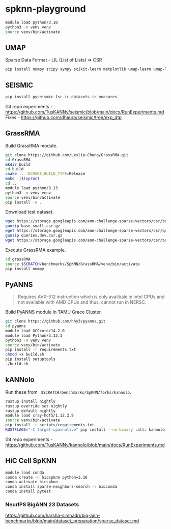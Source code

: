 # spknn-playground

```bash
module load python/3.10
python3 -m venv venv
source venv/bin/activate
```

## UMAP

Sparse Data Format - LIL (List of Lists) => CSR 

```bash
pip install numpy scipy sympy scikit-learn matplotlib umap-learn umap-learn[plot]
```

## SEISMIC

```bash
pip install pyseismic-lsr ir_datasets ir_measures
```

Git repo experiments - https://github.com/TusKANNy/seismic/blob/main/docs/RunExperiments.md
Fixes - https://github.com/dhaura/seismic/tree/exp_dtp

## GrassRMA

Build GrassRMA module.
```bash
git clone https://github.com/Leslie-Chung/GrassRMA.git
cd GrassRMA
mkdir build
cd build
cmake .. -DCMAKE_BUILD_TYPE=Release
make -j$(nproc)
cd ..
module load python/3.13
python3 -m venv venv
source venv/bin/activate
pip install -e .
```

Download test dataset.
```bash
wget https://storage.googleapis.com/ann-challenge-sparse-vectors/csr/base_small.csr.gz
gunzip base_small.csr.gz
wget https://storage.googleapis.com/ann-challenge-sparse-vectors/csr/queries.dev.csr.gz
gunzip queries.dev.csr.gz
wget https://storage.googleapis.com/ann-challenge-sparse-vectors/csr/base_small.dev.gt
```

Execute GrassRMA example.
```bash
cd grassRMA
source $SCRATCH/benchmarks/SpKNN/GrassRMA/venv/bin/activate
pip install numpy
```

## PyANNS

> Requires AVX-512 instruction which is only availbale in intel CPUs and not available with AMD CPUs and thus, cannot run in NERSC.

Build PyANNS module in TAMU Grace Cluster.
```bash
git clone https://github.com/hhy3/pyanns.git
cd pyanns
module load GCCcore/14.2.0
module load Python/3.13.1
python3 -m venv venv
source venv/bin/activate
pip install -r requirements.txt
chmod +x build.sh
pip install setuptools
./build.sh
```

## kANNolo

Run these from ` $SCRATCH/benchmarks/SpKNN/forks/kannolo`.

```bash
rustup install nightly
rustup override set nightly
rustup default nightly
module load cray-hdf5/1.12.2.9
source venv/bin/activate
pip install -r scripts/requirements.txt
RUSTFLAGS="-C target-cpu=native" pip install --no-binary :all: kannolo
```

Git repo experiments - https://github.com/TusKANNy/kannolo/blob/main/docs/RunExperiments.md

## HiC Cell SpKNN

```bash
module load conda
conda create -n hicspknn python=3.10
conda activate hicspknn
conda install sparse-neighbors-search -c bioconda
conda install pytest
```


### NeurIPS BigANN 23 Datasets
https://github.com/harsha-simhadri/big-ann-benchmarks/blob/main/dataset_preparation/sparse_dataset.md

